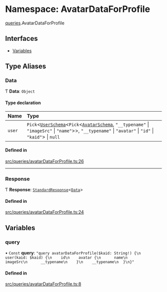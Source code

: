 # Namespace: AvatarDataForProfile

[queries](api/modules/queries.md).AvatarDataForProfile

## Interfaces

- [Variables](api/interfaces/queries.AvatarDataForProfile.Variables.md)

## Type Aliases

### Data

Ƭ **Data**: `Object`

#### Type declaration

| Name | Type |
| :------ | :------ |
| `user` | `Pick`\<[`UserSchema`](api/interfaces/UserSchema.md)\<`Pick`\<[`AvatarSchema`](api/interfaces/AvatarSchema.md), ``"__typename"`` \| ``"imageSrc"`` \| ``"name"``\>\>, ``"__typename"`` \| ``"avatar"`` \| ``"id"`` \| ``"kaid"``\> \| ``null`` |

#### Defined in

[src/queries/avatarDataForProfile.ts:26](https://github.com/bhavjitChauhan/khan-api/blob/649b2610/src/queries/avatarDataForProfile.ts#L26)

___

### Response

Ƭ **Response**: [`StandardResponse`](api/README.md#standardresponse)\<[`Data`](api/modules/queries.AvatarDataForProfile.md#data)\>

#### Defined in

[src/queries/avatarDataForProfile.ts:24](https://github.com/bhavjitChauhan/khan-api/blob/649b2610/src/queries/avatarDataForProfile.ts#L24)

## Variables

### query

• `Const` **query**: ``"query avatarDataForProfile($kaid: String!) {\n  user(kaid: $kaid) {\n    id\n    avatar {\n      name\n      imageSrc\n      __typename\n    }\n    __typename\n  }\n}"``

#### Defined in

[src/queries/avatarDataForProfile.ts:8](https://github.com/bhavjitChauhan/khan-api/blob/649b2610/src/queries/avatarDataForProfile.ts#L8)
